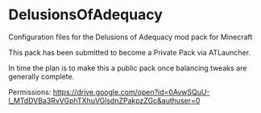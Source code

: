 DelusionsOfAdequacy
===================

Configuration files for the Delusions of Adequacy mod pack for Minecraft

This pack has been submitted to become a Private Pack via ATLauncher.

In time the plan is to make this a public pack once balancing tweaks are generally complete.

Permissions: https://drive.google.com/open?id=0AvwSQuU-l_MTdDVBa3RvVGphTXhuVGlsdnZPakpzZGc&authuser=0
